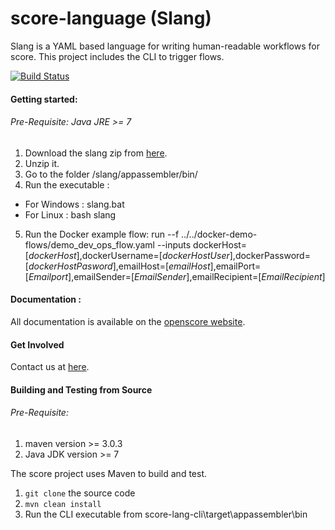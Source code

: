 score-language (Slang)
==============

Slang is a YAML based language for writing human-readable workflows for score. This project includes the CLI to trigger flows.

[![Build Status](https://travis-ci.org/openscore/score-language.svg)](https://travis-ci.org/openscore/score-language)

#### Getting started:

###### Pre-Requisite: Java JRE >= 7

1. Download the slang zip from [here](https://github.com/openscore/score-language/releases/download/slang-CLI-0.2/slang.zip).
2. Unzip it.
3. Go to the folder /slang/appassembler/bin/
4. Run the executable :
  - For Windows : slang.bat 
  - For Linux : bash slang
5. Run the Docker example flow:  run --f ../../docker-demo-flows/demo_dev_ops_flow.yaml  --inputs dockerHost=[*dockerHost*],dockerUsername=[*dockerHostUser*],dockerPassword=[*dockerHostPasword*],emailHost=[*emailHost*],emailPort=[*Emailport*],emailSender=[*EmailSender*],emailRecipient=[*EmailRecipient*]



#### Documentation :

All documentation is available on the [openscore website](http://www.openscore.io/#/docs).

#### Get Involved

Contact us at [here](mailto:support@openscore.io).

#### Building and Testing from Source

###### Pre-Requisite:

1. maven version >= 3.0.3
2. Java JDK version >= 7

The score project uses Maven to build and test.

1. ```git clone``` the source code
2. ```mvn clean install```
3. Run the CLI executable from score-lang-cli\target\appassembler\bin 

